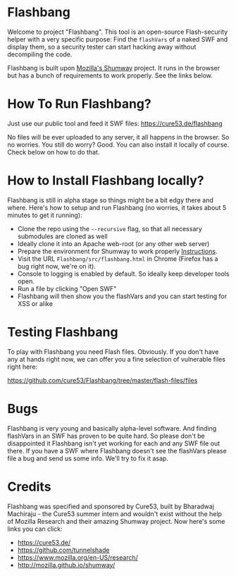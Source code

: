 Flashbang
=========

Welcome to project "Flashbang". This tool is an open-source Flash-security helper with a very specific purpose:
Find the `flashVars` of a naked SWF and display them, so a security tester can start hacking away without decompiling the code.

Flashbang is built upon [Mozilla's Shumway](http://mozilla.github.io/shumway/) project. It runs in the browser but has a bunch of requirements to work properly. See the links below.

How To Run Flashbang?
=====

Just use our public tool and feed it SWF files: https://cure53.de/flashbang

No files will be ever uploaded to any server, it all happens in the browser. So no worries. 
You still do worry? Good. You can also install it locally of course. Check below on how to do that.


How to Install Flashbang locally?
=====

Flashbang is still in alpha stage so things might be a bit edgy there and where. Here's how to setup and run Flashbang (no worries, it takes about 5 minutes to get it running):

+ Clone the repo using the `--recursive` flag, so that all necessary submodules are cloned as well
+ Ideally clone it into an Apache web-root (or any other web server)
+ Prepare the environment for Shumway to work properly [Instructions](https://github.com/cure53/Flashbang/wiki/Environment-Setup).
+ Visit the URL `Flashbang/src/flashbang.html` in Chrome (Firefox has a bug right now, we're on it).
+ Console to logging is enabled by default. So ideally keep developer tools open.
+ Run a file by clicking "Open SWF"
+ Flashbang will then show you the flashVars and you can start testing for XSS or alike

Testing Flashbang
=====

To play with Flashbang you need Flash files. Obviously. 
If you don't have any at hands right now, we can offer you a fine selection of vulnerable files right here:

https://github.com/cure53/Flashbang/tree/master/flash-files/files

Bugs
=====

Flashbang is very young and basically alpha-level software. And finding flashVars in an SWF has proven to be quite hard. So please don't be disappointed it Flashbang isn't yet working for each and any SWF file out there. If you have a SWF where Flashbang doesn't see the flashVars please file a bug and send us some info. We'll try to fix it asap.

Credits
=====

Flashbang was specified and sponsored by Cure53, built by Bharadwaj Machiraju - the Cure53 summer intern and wouldn't exist without the help of Mozilla Research and their amazing Shumway project. Now here's some links you can click:

 * https://cure53.de/
 * https://github.com/tunnelshade
 * https://www.mozilla.org/en-US/research/
 * http://mozilla.github.io/shumway/
